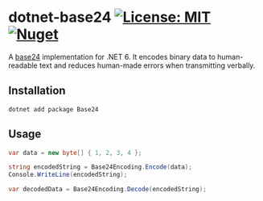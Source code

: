 # dotnet-base24  [![License: MIT](https://img.shields.io/badge/License-MIT-blue.svg)](https://raw.githubusercontent.com/nikeee/dotnet-base24/master/LICENSE) [![Nuget](https://img.shields.io/nuget/v/Base24)](https://www.nuget.org/packages/Base24)

A [base24](https://www.kuon.ch/post/2020-02-27-base24/) implementation for .NET 6. It encodes binary data to human-readable text and reduces human-made errors when transmitting verbally.

## Installation
```shell
dotnet add package Base24
```

## Usage
```csharp
var data = new byte[] { 1, 2, 3, 4 };

string encodedString = Base24Encoding.Encode(data);
Console.WriteLine(encodedString);

var decodedData = Base24Encoding.Decode(encodedString);
```
